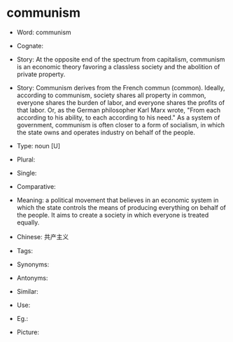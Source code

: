 # communism

- Word: communism
- Cognate: 
- Story: At the opposite end of the spectrum from capitalism, communism is an economic theory favoring a classless society and the abolition of private property.
- Story: Communism derives from the French commun (common). Ideally, according to communism, society shares all property in common, everyone shares the burden of labor, and everyone shares the profits of that labor. Or, as the German philosopher Karl Marx wrote, "From each according to his ability, to each according to his need." As a system of government, communism is often closer to a form of socialism, in which the state owns and operates industry on behalf of the people.

- Type: noun [U]
- Plural: 
- Single: 
- Comparative: 
- Meaning: a political movement that believes in an economic system in which the state controls the means of producing everything on behalf of the people. It aims to create a society in which everyone is treated equally.
- Chinese: 共产主义
- Tags: 
- Synonyms: 
- Antonyms: 
- Similar: 
- Use: 
- Eg.: 
- Picture: 

